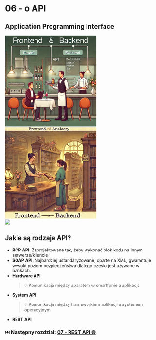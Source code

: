 # 06 - o API

## Application Programming Interface

<img src="assets/06-restaurant.png" height="300">
<img src="assets/06-library.png" height="300">

<br>

<a href="https://miroslawmamczur.pl/czym-jest-api-i-jakie-sa-jego-rodzaje/">
    <img src="https://miroslawmamczur.pl/wp-content/uploads/2023/06/APi-2-1.png">
</a>

## Jakie są rodzaje API?

* **RCP API**: Zaprojektowane tak, żeby wykonać blok kodu na innym
  serwerze/kliencie
* **SOAP API**: Najbardziej ustandaryzowane, oparte na XML, gwarantuje
  wysoki poziom bezpieczeństwa dlatego często jest używane w bankach.
* **Hardware API**
  > 💡 Komunikacja między aparatem w smartfonie a aplikacją
* **System API**
  > 💡 Komunikacja między frameworkiem aplikacji a systemem operacyjnym
* **REST API**

### ⏭️ Następny rozdział: [07 - REST API 🌐](07-rest-api.md)